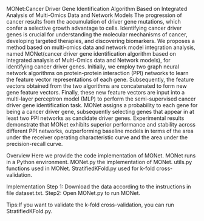 MONet:Cancer Driver Gene Identification Algorithm Based on Integrated Analysis of Multi-Omics Data and Network Models
The progression of cancer results from the accumulation of driver gene mutations, which confer a selective growth advantage to cells. Identifying cancer driver genes is crucial for understanding the molecular mechanisms of cancer, developing targeted therapies, and discovering biomarkers. We proposes a method based on multi-omics data and network model integration analysis, named MONet(cancer driver gene identification algorithm based on integrated analysis of Multi-Omics data and Network models), for identifying cancer driver genes. Initially, we employ two graph neural network algorithms on protein-protein interaction (PPI) networks to learn the feature vector representations of each gene. Subsequently, the feature vectors obtained from the two algorithms are concatenated to form new gene feature vectors. Finally, these new feature vectors are input into a multi-layer perceptron model (MLP) to perform the semi-supervised cancer driver gene identification task. MONet assigns a probability to each gene for being a cancer driver gene, subsequently selecting genes that appear in at least two PPI networks as candidate driver genes. Experimental results demonstrate that MONet exhibits superior performance and stability across different PPI networks, outperforming baseline models in terms of the area under the receiver operating characteristic curve and the area under the precision-recall curve.

Overview
Here we provide the code implementation of MONet. MONet runs in a Python environment.
MONet.py the implementation of MONet.
utils.py functions used in MONet.
StratifiedKFold.py used for k-fold cross-validation.

Implementation
Step 1: Download the data according to the instructions in file dataset.txt.
Step2: Open MONet.py to run MONet.

Tips:If you want to validate the k-fold cross-validation, you can run StratifiedKFold.py.
